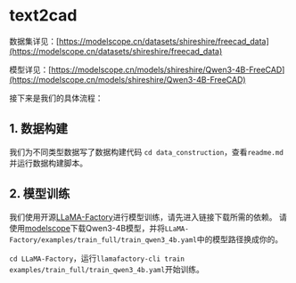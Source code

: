 # text2cad

数据集详见：[https://modelscope.cn/datasets/shireshire/freecad_data](https://modelscope.cn/datasets/shireshire/freecad_data)

模型详见：[https://modelscope.cn/models/shireshire/Qwen3-4B-FreeCAD](https://modelscope.cn/models/shireshire/Qwen3-4B-FreeCAD)

接下来是我们的具体流程：
## 1. 数据构建
我们为不同类型数据写了数据构建代码
`cd data_construction`，查看`readme.md`并运行数据构建脚本。
## 2. 模型训练
我们使用开源[LLaMA-Factory](https://llamafactory.readthedocs.io/zh-cn/latest/index.html)进行模型训练，请先进入链接下载所需的依赖。
请使用[modelscope](https://modelscope.cn/models/Qwen/Qwen3-4B)下载Qwen3-4B模型，并将`LLaMA-Factory/examples/train_full/train_qwen3_4b.yaml`中的模型路径换成你的。

`cd LLaMA-Factory`，运行`llamafactory-cli train examples/train_full/train_qwen3_4b.yaml`开始训练。
